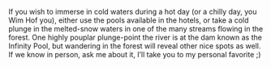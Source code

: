 If you wish to immerse in cold waters during a hot day (or a chilly day, you Wim Hof you), either use the pools available in the hotels, or take a cold plunge in the melted-snow waters in one of the many streams flowing in the forest. One highly pouplar plunge-point the river is at the dam known as the Infinity Pool, but wandering in the forest will reveal other nice spots as well. If we know in person, ask me about it, I’ll take you to my personal favorite ;)